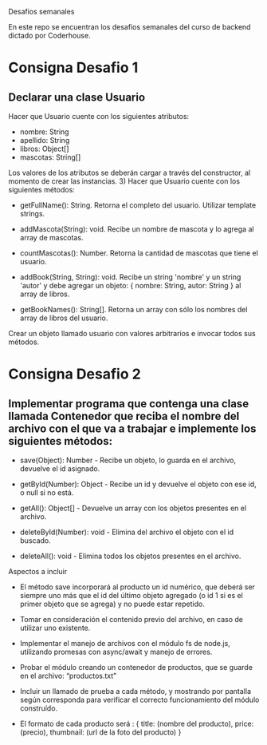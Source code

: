 Desafios semanales

En este repo se encuentran los desafios semanales del curso de backend dictado por Coderhouse.


<h1>Consigna Desafio 1</h1>
<h2>Declarar una clase Usuario</h2>

Hacer que Usuario cuente con los siguientes atributos:

- nombre: String
- apellido: String
- libros: Object[]
- mascotas: String[]

Los valores de los atributos se deberán cargar a través del constructor, al momento de crear las instancias. 3) Hacer que Usuario cuente con los siguientes métodos:

- getFullName(): String. Retorna el completo del usuario. Utilizar template strings.

- addMascota(String): void. Recibe un nombre de mascota y lo agrega al array de mascotas.

- countMascotas(): Number. Retorna la cantidad de mascotas que tiene el usuario.

- addBook(String, String): void. Recibe un string 'nombre' y un string 'autor' y debe agregar un objeto: { nombre: String, autor: String } al array de libros.

- getBookNames(): String[]. Retorna un array con sólo los nombres del array de libros del usuario.

Crear un objeto llamado usuario con valores arbitrarios e invocar todos sus métodos.


</hr>

<h1>Consigna Desafio 2</h1>

<h2>Implementar programa que contenga una clase llamada Contenedor que reciba el nombre del archivo con el que va a trabajar e implemente los siguientes métodos: </h2>

- save(Object): Number - Recibe un objeto, lo guarda en el archivo, devuelve el id asignado.

- getById(Number): Object - Recibe un id y devuelve el objeto con ese id, o null si no está.

- getAll(): Object[] - Devuelve un array con los objetos presentes en el archivo.

- deleteById(Number): void - Elimina del archivo el objeto con el id buscado.

- deleteAll(): void - Elimina todos los objetos presentes en el archivo.

Aspectos a incluir

- El método save incorporará al producto un id numérico, que deberá ser siempre uno más que el id del último objeto agregado (o id 1 si es el primer objeto que se agrega) y no puede estar repetido.

- Tomar en consideración el contenido previo del archivo, en caso de utilizar uno existente.

- Implementar el manejo de archivos con el módulo fs de node.js, utilizando promesas con async/await y manejo de errores.

- Probar el módulo creando un contenedor de productos, que se guarde en el archivo: “productos.txt”

- Incluir un llamado de prueba a cada método, y mostrando por pantalla según corresponda para verificar el correcto funcionamiento del módulo construído.

- El formato de cada producto será : { title: (nombre del producto), price: (precio), thumbnail: (url de la foto del producto) }
